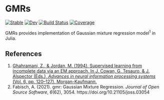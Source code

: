 # GMRs

[![Stable](https://img.shields.io/badge/docs-stable-blue.svg)](https://yuehhua.github.io/GMRs.jl/stable/)
[![Dev](https://img.shields.io/badge/docs-dev-blue.svg)](https://yuehhua.github.io/GMRs.jl/dev/)
[![Build Status](https://github.com/yuehhua/GMRs.jl/actions/workflows/CI.yml/badge.svg?branch=main)](https://github.com/yuehhua/GMRs.jl/actions/workflows/CI.yml?query=branch%3Amain)
[![Coverage](https://codecov.io/gh/yuehhua/GMRs.jl/branch/main/graph/badge.svg)](https://codecov.io/gh/yuehhua/GMRs.jl)

GMRs provides implementation of Gaussian mixture regression model<sup>1</sup> in Julia.

## References

1. [Ghahramani, Z., & Jordan, M. (1994). Supervised learning from incomplete data via an EM approach. In J. Cowan, G. Tesauro, & J. Alspector (Eds.), *Advances in neural information processing systems* (Vol. 6, pp. 120–127). Morgan-Kaufmann.](https://proceedings.neurips.cc/paper/1993/file/f2201f5191c4e92cc5af043eebfd0946-Paper.pdf)
2. <div class="csl-entry">Fabisch, A. (2021). gmr: Gaussian Mixture Regression. <i>Journal of Open Source Software</i>, <i>6</i>(62), 3054. https://doi.org/10.21105/joss.03054</div>

